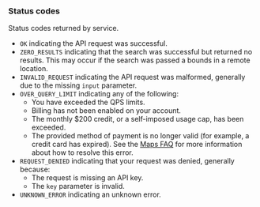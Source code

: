<!--- This is a generated file, do not edit! -->
<!--- [START maps_http_schema_placesautocompletestatus] -->
<h3 class="schema-object" id="PlacesAutocompleteStatus">Status codes</h3>

Status codes returned by service.

- `OK` indicating the API request was successful.
- `ZERO_RESULTS` indicating that the search was successful but returned no results. This may occur if the search was passed a bounds in a remote location.
- `INVALID_REQUEST` indicating the API request was malformed, generally due to the missing `input` parameter.
- `OVER_QUERY_LIMIT` indicating any of the following:
  - You have exceeded the QPS limits.
  - Billing has not been enabled on your account.
  - The monthly $200 credit, or a self-imposed usage cap, has been exceeded.
  - The provided method of payment is no longer valid (for example, a credit card has expired).
    See the [Maps FAQ](https://developers.google.com/maps/faq#over-limit-key-error) for more information about how to resolve this error.
- `REQUEST_DENIED` indicating that your request was denied, generally because:
  - The request is missing an API key.
  - The `key` parameter is invalid.
- `UNKNOWN_ERROR` indicating an unknown error.

<!--- [END maps_http_schema_placesautocompletestatus] -->
